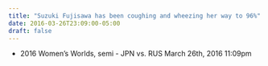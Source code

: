 ```yaml
---
title: "Suzuki Fujisawa has been coughing and wheezing her way to 96%"
date: 2016-03-26T23:09:00-05:00
draft: false
---
```

- 2016 Women’s Worlds, semi - JPN vs. RUS March 26th, 2016 11:09pm